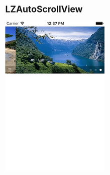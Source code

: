 # LZAutoScrollView
![](https://github.com/00o0o/LZAutoScrollView/blob/master/2015-10-27%2012_50_51.gif)

